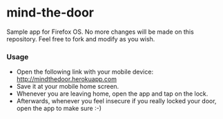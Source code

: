 mind-the-door
=============

Sample app for Firefox OS.
No more changes will be made on this repository. Feel free to fork and modify as you wish.

### Usage ###
- Open the following link with your mobile device: http://mindthedoor.herokuapp.com
- Save it at your mobile home screen.
- Whenever you are leaving home, open the app and tap on the lock.
- Afterwards, whenever you feel insecure if you really locked your door, open the app to make sure :-)
